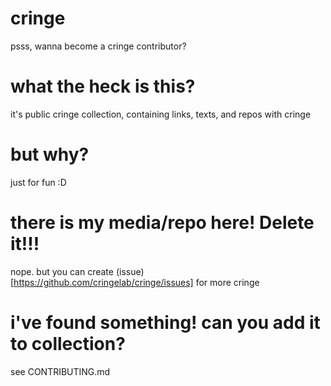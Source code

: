 # cringe
psss, wanna become a cringe contributor?

# what the heck is this?
it's public cringe collection, containing links, texts, and repos with cringe

# but why?
just for fun :D

# there is my media/repo here! Delete it!!!
nope. but you can create (issue)[https://github.com/cringelab/cringe/issues] for more cringe

# i've found something! can you add it to collection?
see CONTRIBUTING.md
